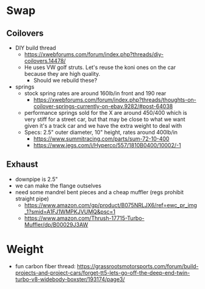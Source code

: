 # Swap

## Coilovers
* DIY build thread
  * https://xwebforums.com/forum/index.php?threads/diy-coilovers.14478/
  * He uses VW golf struts. Let's reuse the koni ones on the car because they are high quality. 
    * Should we rebuild these?
* springs
  * stock spring rates are around 160lb/in front and 190 rear
    * https://xwebforums.com/forum/index.php?threads/thoughts-on-coilover-springs-currently-on-ebay.9282/#post-64038
  * performance springs sold for the X are around 450/400 which is very stiff for a street car, but
    that may be close to what we want given it's a track car and we have the extra weight to deal with
  * Specs: 2.5" outer diameter, 10" height, rates around 400lb/in
    * https://www.summitracing.com/parts/sum-72-10-400
    * https://www.jegs.com/i/Hyperco/557/1810B0400/10002/-1


## Exhaust
  * downpipe is 2.5"
  * we can make the flange outselves
  * need some mandrel bent pieces and a cheap muffler (regs prohibit straight pipe)
      * https://www.amazon.com/gp/product/B075NRLJX6/ref=ewc_pr_img_1?smid=A1FJ1WMPKJVUMQ&psc=1
      * https://www.amazon.com/Thrush-17715-Turbo-Muffler/dp/B00029J3AW
    
# Weight
  * fun carbon fiber thread: https://grassrootsmotorsports.com/forum/build-projects-and-project-cars/forget-tt5-lets-go-off-the-deep-end-twin-turbo-v8-widebody-boxster/193174/page3/
